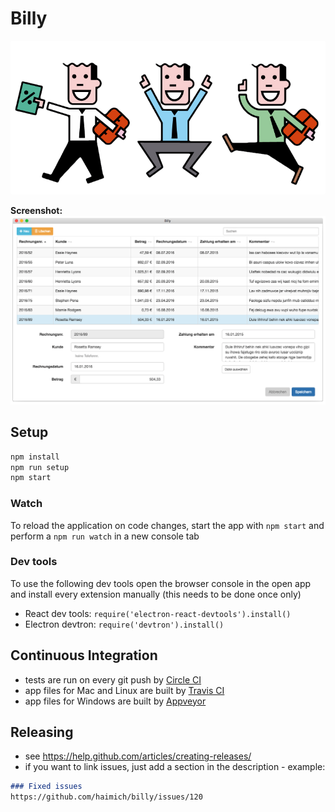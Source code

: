 # Billy

![billy](concept/accountants.png)

**Screenshot:** ![screenshot](concept/screenshot.png)

## Setup

```bash
npm install
npm run setup
npm start
```

### Watch
To reload the application on code changes, start the app with `npm start` and perform a `npm run watch` in a new console tab

### Dev tools
To use the following dev tools open the browser console in the open app and install every extension manually (this needs to be done once only)

* React dev tools: `require('electron-react-devtools').install()`
* Electron devtron: `require('devtron').install()`

## Continuous Integration
* tests are run on every git push by [Circle CI](https://circleci.com/gh/haimich/billy)
* app files for Mac and Linux are built by [Travis CI](https://travis-ci.org/haimich/billy)
* app files for Windows are built by [Appveyor](https://ci.appveyor.com/project/haimich/billy)

## Releasing
* see https://help.github.com/articles/creating-releases/
* if you want to link issues, just add a section in the description - example:

```markdown
### Fixed issues
https://github.com/haimich/billy/issues/120
```